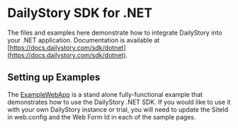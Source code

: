 # DailyStory SDK for .NET
The files and examples here demonstrate how to integrate DailyStory into your .NET application. Documentation is available at [https://docs.dailystory.com/sdk/dotnet](https://docs.dailystory.com/sdk/dotnet).

## Setting up Examples
The [ExampleWebApp](https://github.com/dailystory/SDKs/tree/master/DotNet/ExampleWebApp) is a stand alone fully-functional example that demonstrates how to use the DailyStory .NET SDK. If you would like to use it with your own DailyStory instance or trial, you will need to update the SiteId in web.config and the Web Form Id in each of the sample pages.